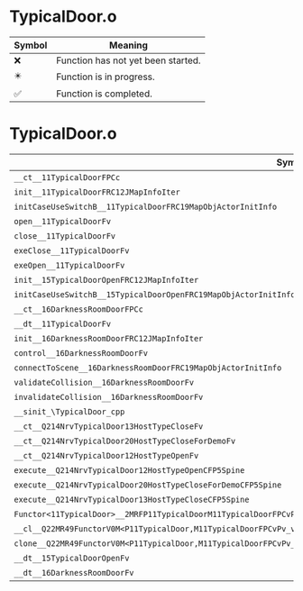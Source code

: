 # TypicalDoor.o
| Symbol | Meaning 
| ------------- | ------------- 
| :x: | Function has not yet been started. 
| :eight_pointed_black_star: | Function is in progress. 
| :white_check_mark: | Function is completed. 


# TypicalDoor.o
| Symbol | Decompiled? |
| ------------- | ------------- |
| `__ct__11TypicalDoorFPCc` | :x: |
| `init__11TypicalDoorFRC12JMapInfoIter` | :x: |
| `initCaseUseSwitchB__11TypicalDoorFRC19MapObjActorInitInfo` | :x: |
| `open__11TypicalDoorFv` | :x: |
| `close__11TypicalDoorFv` | :x: |
| `exeClose__11TypicalDoorFv` | :x: |
| `exeOpen__11TypicalDoorFv` | :x: |
| `init__15TypicalDoorOpenFRC12JMapInfoIter` | :x: |
| `initCaseUseSwitchB__15TypicalDoorOpenFRC19MapObjActorInitInfo` | :x: |
| `__ct__16DarknessRoomDoorFPCc` | :x: |
| `__dt__11TypicalDoorFv` | :x: |
| `init__16DarknessRoomDoorFRC12JMapInfoIter` | :x: |
| `control__16DarknessRoomDoorFv` | :x: |
| `connectToScene__16DarknessRoomDoorFRC19MapObjActorInitInfo` | :x: |
| `validateCollision__16DarknessRoomDoorFv` | :x: |
| `invalidateCollision__16DarknessRoomDoorFv` | :x: |
| `__sinit_\TypicalDoor_cpp` | :x: |
| `__ct__Q214NrvTypicalDoor13HostTypeCloseFv` | :x: |
| `__ct__Q214NrvTypicalDoor20HostTypeCloseForDemoFv` | :x: |
| `__ct__Q214NrvTypicalDoor12HostTypeOpenFv` | :x: |
| `execute__Q214NrvTypicalDoor12HostTypeOpenCFP5Spine` | :x: |
| `execute__Q214NrvTypicalDoor20HostTypeCloseForDemoCFP5Spine` | :x: |
| `execute__Q214NrvTypicalDoor13HostTypeCloseCFP5Spine` | :x: |
| `Functor<11TypicalDoor>__2MRFP11TypicalDoorM11TypicalDoorFPCvPv_v_Q22MR49FunctorV0M<P11TypicalDoor,M11TypicalDoorFPCvPv_v>` | :x: |
| `__cl__Q22MR49FunctorV0M<P11TypicalDoor,M11TypicalDoorFPCvPv_v>CFv` | :x: |
| `clone__Q22MR49FunctorV0M<P11TypicalDoor,M11TypicalDoorFPCvPv_v>CFP7JKRHeap` | :x: |
| `__dt__15TypicalDoorOpenFv` | :x: |
| `__dt__16DarknessRoomDoorFv` | :x: |
